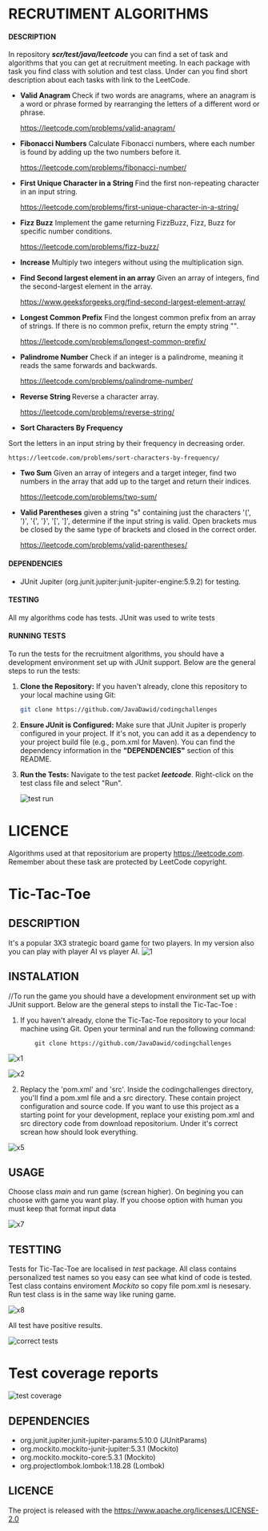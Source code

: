# RECRUTIMENT ALGORITHMS #

#### DESCRIPTION ####
In repository <i><b>scr/test/java/leetcode</b></i> you can find a set of task and algorithms that you can get at recruitment meeting. In each package with task you find class with solution and test class. Under can you find short description about each tasks with link to the LeetCode.


-  <b> Valid Anagram </b>
Check if two words are anagrams, where an anagram is a word or phrase formed by rearranging the letters of a different word or phrase.

    https://leetcode.com/problems/valid-anagram/


- <b> Fibonacci Numbers</b>
  Calculate Fibonacci numbers, where each number is found by adding up the two numbers before it.

    https://leetcode.com/problems/fibonacci-number/

- <b> First Unique Character in a String </b>
 Find the first non-repeating character in an input string.

  https://leetcode.com/problems/first-unique-character-in-a-string/

- <b>Fizz Buzz</b>
  Implement the game returning FizzBuzz, Fizz, Buzz for specific number conditions.

  https://leetcode.com/problems/fizz-buzz/


- <b>Increase</b>
Multiply two integers without using the multiplication sign.


- <b>Find Second largest element in an array</b>
Given an array of integers, find the second-largest element in the array.

  https://www.geeksforgeeks.org/find-second-largest-element-array/

- <b>Longest Common Prefix</b>
 Find the longest common prefix from an array of strings. If there is no common prefix, return the empty string "".

  https://leetcode.com/problems/longest-common-prefix/


- <b>Palindrome Number</b>
  Check if an integer is a palindrome, meaning it reads the same forwards and backwards.

   https://leetcode.com/problems/palindrome-number/


  
- <b> Reverse String </b>
Reverse a character array.

    https://leetcode.com/problems/reverse-string/


- <b>Sort Characters By Frequency</b>

 Sort the letters in an input string by their frequency in decreasing order.

    https://leetcode.com/problems/sort-characters-by-frequency/

- <b>Two Sum</b>
Given an array of integers and a target integer, find two numbers in the array that add up to the target and return their indices.

  https://leetcode.com/problems/two-sum/

- <b>Valid Parentheses</b>
given a string "s" containing just the characters '(', ')', '{', '}', '[', ']', determine if the input string is valid. Open brackets mus be closed by the same type of brackets and closed in the correct order.

  https://leetcode.com/problems/valid-parentheses/

#### DEPENDENCIES ####

- JUnit Jupiter (org.junit.jupiter:junit-jupiter-engine:5.9.2) for testing.


#### TESTING ####

All my algorithms code has tests. JUnit was used to write tests 


#### RUNNING TESTS ####

To run the tests for the recruitment algorithms, you should have a development environment set up with JUnit support. Below are the general steps to run the tests:

1. <b>Clone the Repository:</b> If you haven't already, clone this repository to your local machine using Git:

   ```bash
   git clone https://github.com/JavaDawid/codingchallenges
   
2. <b>Ensure JUnit is Configured:</b> Make sure that JUnit Jupiter is properly configured in your project. If it's not, you can add it as a dependency to your project build file (e.g., pom.xml for Maven). You can find the dependency information in the **"DEPENDENCIES"** section of this README.

3. <b>Run the Tests:</b> Navigate to the test packet <b><i>leetcode</i></b>. Right-click on the test class file and select "Run".

   ![test run](https://github.com/JavaDawid/codingchallenges/assets/122672760/3e16f388-c7f1-4e65-a30c-b34f0a9c52e5)


# LICENCE #

Algorithms used at that repositorium are property https://leetcode.com. Remember about these task are protected by LeetCode copyright.



   # Tic-Tac-Toe #


## DESCRIPTION ##



It's a popular 3X3 strategic board game for two players. In my version also you can play with player AI vs player AI. 
![1](https://github.com/JavaDawid/codingchallenges/assets/122672760/67fc84b1-d1c4-4409-b022-76ee6b0c5ee9)


## INSTALATION ##


//To run the game you should have a development environment set up with JUnit support. Below are the general steps to install the Tic-Tac-Toe :

1. If you haven't already, clone the Tic-Tac-Toe repository to your local machine using Git. Open your terminal and run the following command:
      

           git clone https://github.com/JavaDawid/codingchallenges


 ![x1](https://github.com/JavaDawid/codingchallenges/assets/122672760/b1152c6e-78b8-4beb-95c0-7860d2ed9011)

 

 ![x2](https://github.com/JavaDawid/codingchallenges/assets/122672760/6546b460-c158-476f-8dcc-9af6f4b13720)

2. Replacy the 'pom.xml' and 'src'. Inside the codingchallenges directory, you'll find a pom.xml file and a src directory. These contain project configuration and source code. If you want to use this project as a starting point for your development, replace your existing pom.xml and src directory code from download repositorium. Under it's correct screan how should look everything.

![x5](https://github.com/JavaDawid/codingchallenges/assets/122672760/5959983f-6d9c-4422-8987-0ad52ccb3837)

    
## USAGE ##
Choose class <i>main</i> and run game (screan higher). On begining you can choose with game you want play. If you choose option with human you must keep that format input data 

![x7](https://github.com/JavaDawid/codingchallenges/assets/122672760/5f234966-1da4-4aa7-b497-0e78b02374da)


## TESTTING ## 

Tests for Tic-Tac-Toe are localised in *test* package. All class contains personalized test names so you easy can see what kind of code is tested. Test class contains enviroment *Mockito* so copy file pom.xml is nesesary. Run test class is in the same way like runing game.

![x8](https://github.com/JavaDawid/codingchallenges/assets/122672760/4c31baf2-bef2-4a76-8cce-cc17321bdcb0)

All test have positive results.

![correct tests](https://github.com/JavaDawid/codingchallenges/assets/122672760/72273681-edc6-4700-8d5d-f41ff67f4bef)

# Test coverage reports #

![test coverage](https://github.com/JavaDawid/codingchallenges/assets/122672760/9dbe40e5-0e1c-4ce3-b60f-748157482435)



## DEPENDENCIES ##

   - org.junit.jupiter.junit-jupiter-params:5.10.0 (JUnitParams)
   - org.mockito.mockito-junit-jupiter:5.3.1 (Mockito)
   - org.mockito.mockito-core:5.3.1 (Mockito)
   - org.projectlombok.lombok:1.18.28 (Lombok)


## LICENCE ##

The project is released with the https://www.apache.org/licenses/LICENSE-2.0

